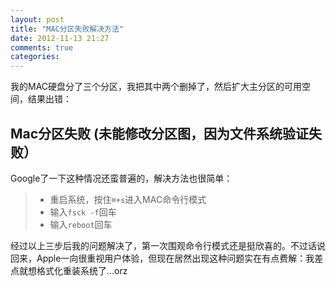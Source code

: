 ```yaml
---
layout: post
title: "MAC分区失败解决方法"
date: 2012-11-13 21:27
comments: true
categories: 
---
```


我的MAC硬盘分了三个分区，我把其中两个删掉了，然后扩大主分区的可用空间，结果出错：  

## Mac分区失败 (未能修改分区图，因为文件系统验证失败）

Google了一下这种情况还蛮普遍的，解决方法也很简单：
	
>* 重启系统，按住<code>⌘+s</code>进入MAC命令行模式
>* 输入<code>fsck -f</code>回车
>* 输入<code>reboot</code>回车

经过以上三步后我的问题解决了，第一次围观命令行模式还是挺欣喜的。不过话说回来，Apple一向很重视用户体验，但现在居然出现这种问题实在有点费解：我差点就想格式化重装系统了...orz
